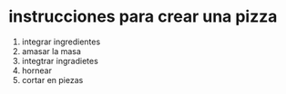 
# instrucciones para crear una pizza

1. integrar ingredientes
2. amasar la masa
3. integtrar ingradietes
4. hornear
5. cortar en piezas
